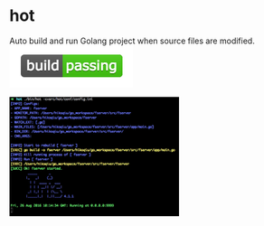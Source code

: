 # hot

Auto build and run Golang project when source files are modified.
![Build Status](./build.png)

<img style="width:300px;" src="./icon.png">

